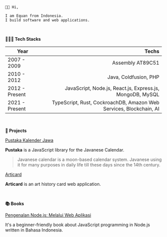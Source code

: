 ```
👋🏼 Hi,

I am Equan from Indonesia.
I build software and web applications.
```

<br/>

**👨🏼‍💻 Tech Stacks**

| Year            | Techs            |
|-----------------|-----------------:|
| 2007 - 2009     | Assembly AT89C51 |
| 2010 - 2012     | Java, Coldfusion, PHP |
| 2012 - Present  | JavaScript, Node.js, React.js, Express.js, MongoDB, MySQL |
| 2021 - Present  | TypeScript, Rust, CockroachDB, Amazon Web Services, Blockchain, AI |  

<br/>

**🚀 Projects**

[Pustaka Kalender Jawa](https://github.com/kalenderjawa)

**Pustaka** is a JavaScript library for the Javanese Calendar. 

> Javanese calendar is a moon-based calendar system. Javanese using it for many purposes in daily life till these days since the 14th century.

[Articard](https://github.com/junwatu/articard)

**Articard** is an art history card web application.

<br/>

**📚 Books**

[Pengenalan Node.js: Melalui Web Aplikasi](https://play.google.com/store/books/details?id=pdOfDwAAQBAJ)

It's a beginner-friendly book about JavaScript programming in Node.js written in Bahasa Indonesia.

